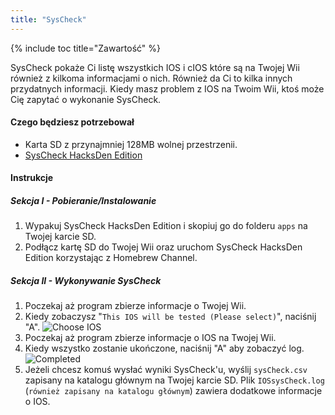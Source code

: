 ```yaml
---
title: "SysCheck"
---
```


{% include toc title="Zawartość" %}

SysCheck pokaże Ci listę wszystkich IOS i cIOS które są na Twojej Wii również z kilkoma informacjami o nich. Również da Ci to kilka innych przydatnych informacji. Kiedy masz problem z IOS na Twoim Wii, ktoś może Cię zapytać o wykonanie SysCheck.

#### Czego będziesz potrzebował
* Karta SD z przynajmniej 128MB wolnej przestrzenii.
* [SysCheck HacksDen Edition](http://www.hacksden.com/downloads.php?do=file&id=149)

#### Instrukcje

##### Sekcja I - Pobieranie/Instalowanie

1. Wypakuj SysCheck HacksDen Edition i skopiuj go do folderu `apps` na Twojej karcie SD.
1. Podłącz kartę SD do Twojej Wii oraz uruchom SysCheck HacksDen Edition korzystając z Homebrew Channel.

##### Sekcja II - Wykonywanie SysCheck

1. Poczekaj aż program zbierze informacje o Twojej Wii.
1. Kiedy zobaczysz "`This IOS will be tested (Please select)`", naciśnij "A".
![Choose IOS](/images/SysCheck/1.PNG)
1. Poczekaj aż program zbierze informacje o IOS na Twojej Wii.
1. Kiedy wszystko zostanie ukończone, naciśnij "A" aby zobaczyć log.
![Completed](/images/SysCheck/2.PNG)
1. Jeżeli chcesz komuś wysłać wyniki SysCheck'u, wyślij `sysCheck.csv` zapisany na katalogu głównym na Twojej karcie SD. Plik `IOSsysCheck.log` (`również zapisany na katalogu głównym`) zawiera dodatkowe informacje o IOS.